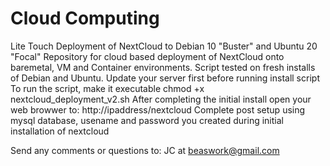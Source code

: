 # Cloud Computing
Lite Touch Deployment of NextCloud to Debian 10 "Buster" and Ubuntu 20 "Focal"
Repository for cloud based deployment of NextCloud onto baremetal, VM and Container environments.
Script tested on fresh installs of Debian and Ubuntu.
Update your server first before running install script 
To run the script, make it executable chmod +x nextcloud_deployment_v2.sh
After completing the initial install open your web browwer to: http://ipaddress/nextcloud
Complete post setup using mysql database, usename and password you created during initial installation of nextcloud

Send any comments or questions to: JC at beaswork@gmail.com
